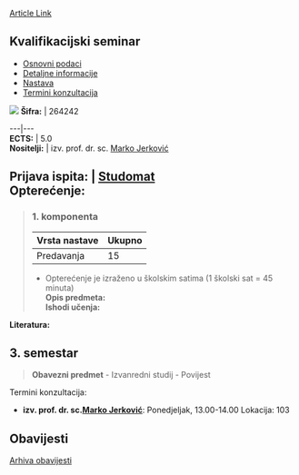 [Article Link](https://www.fhs.hr/predmet/kvasem)

## Kvalifikacijski seminar
  * [Osnovni podaci](https://www.fhs.hr/predmet/kvasem#v1id-523775_666791_1_0 "Osnovni podaci")
  * [Detaljne informacije](https://www.fhs.hr/predmet/kvasem#v1id-523775_666791_1_1 "Detaljne informacije")
  * [Nastava](https://www.fhs.hr/predmet/kvasem#v1id-523775_666791_1_2 "Nastava")
  * [Termini konzultacija](https://www.fhs.hr/predmet/kvasem#v1id-523775_666791_1_3 "Termini konzultacija")


[![](https://www.fhs.hr/img/flags/gif/hr.gif)](https://www.fhs.hr/predmet/kvasem)
**Šifra:** |  264242  
  
---|---  
**ECTS:** |  5.0   
**Nositelji:** |  izv. prof. dr. sc. [Marko Jerković](https://www.fhs.hr/djelatnik/marko.jerkovic)   
  
**Prijava ispita:** |  [Studomat](http://www.isvu.hr/studomat)  
**Opterećenje:**  
---  
> ### 1. komponenta
> | Vrsta nastave | Ukupno  
> ---|---  
> Predavanja | 15  
> * Opterećenje je izraženo u školskim satima (1 školski sat = 45 minuta)   
**Opis predmeta:**  
> **Ishodi učenja:**  

  
**Literatura:**  

  
**3. semestar**  
---  
> **Obavezni predmet** - Izvanredni studij - Povijest  
>   
Termini konzultacija: 
  * **izv. prof. dr. sc.[Marko Jerković](https://www.fhs.hr/djelatnik/marko.jerkovic)**: 
Ponedjeljak, 13.00-14.00
Lokacija: 103 


## Obavijesti
[Arhiva obavijesti](https://www.fhs.hr/predmet/kvasem?@=21mik#news_123677 "Arhiva obavijesti")
